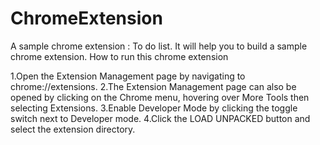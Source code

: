 # ChromeExtension
A sample chrome extension : To do list.  It will help you to build a sample chrome extension.
How to run this chrome extension

1.Open the Extension Management page by navigating to chrome://extensions.
2.The Extension Management page can also be opened by clicking on the Chrome menu, hovering over More Tools then selecting Extensions.
3.Enable Developer Mode by clicking the toggle switch next to Developer mode.
4.Click the LOAD UNPACKED button and select the extension directory.
